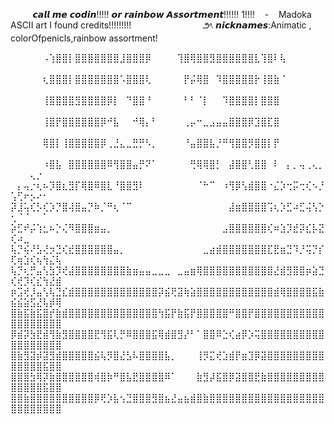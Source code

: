 ‎ ‎ ‎ ‎ ‎ ‎ ‎ ‎ ‎ 𝙘𝙖𝙡𝙡 𝙢𝙚 𝙘𝙤𝙙𝙞𝙣!!!!! 𝙤𝙧 𝙧𝙖𝙞𝙣𝙗𝙤𝙬 𝘼𝙨𝙨𝙤𝙧𝙩𝙢𝙚𝙣𝙩!!!!!! 1!!!!
‎ ‎ ‎ -‎ ‎ ‎ ‎ ‎ Madoka ASCII art I found credits!!!!!!!!! 
‎ ‎ ‎ ‎ ‎ ‎ ‎ ‎ ‎ ‎ ‎ ‎ ‎ ‎ ‎ ‎ ‎ ‎ ‎ ‎ ‎ ‎ ‎ ‎ ‎ ‎ ‎ ‎ ౨ৎ
‎ ‎ ‎ ‎ ‎ 𝙣𝙞𝙘𝙠𝙣𝙖𝙢𝙚𝙨:Animatic , colorOfpenicls,rainbow assortment!

⠀⠀⠀⠀⠀⠠⢱⣿⣿⡇⣿⣿⣿⣿⣿⣿⣿⣸⣿⣿⣿⡿⠀⠀⠀⠀⢹⣿⢿⣿⣿⣻⣿⣿⣿⣿⣿⣿⣇⢹⣿⠇⢧⠀⠀⠀⠀⠀⠀⠀⠀⠀⠀
⠀⠀⠀⠀⠀⢆⣿⣿⣿⡇⣿⣿⣿⣿⣿⣿⣿⠡⣿⣿⣿⢇⠀⠀⠀⠀⠀⡟⡬⢿⣿⠀⠹⣿⣿⣿⣿⣿⡗⢸⣿⣷⠈⠀⠀⠀⠀⠀⠀⠀⠀⠀⠀⠀⠀⠀⠀
⠀⠀⠀⠀⠀⢸⣿⣿⣿⣿⣻⣿⣿⣿⣿⡿⡇⠀⠙⣿⣿⠘⠀⠀⠀⠀⠀⠃⠃⠈⡇⠀⠀⠹⣿⣿⣿⣿⡇⣿⣿⣿⠀‎ ‎ ‎ ‎ ‎ ‎ ‎ ‎ ‎ ‎ ‎ ‎ ‎ ‎ ‎ ‎ ⠀⠀⠀⠀⠀⠀⠀⠀⠀⠀⠀⠀⠀⠀
⠀⠀⠀⠀⠀⢸⣿⡟⣿⣿⣿⣿⣿⣿⡿⠚⣧⠀⠀⠚⢿⡄⠃⠀⠀⠀⠀⢀⡤⠒⣀⣠⣤⣤⣿⣿⣿⡿⣹⣿⣏⣿⠀⠀⠀⠀⠀⠀⠀⠀⠀⠀⠀⠀⠀⠀‎ ‎ ‎ ‎ ‎ ⠀
⠀⠀⠀⠀⠀⢿⣿⡇⢸⣿⣿⣿⣿⣿⡿⢀⣘⣄⣀⣛⡛⠣⡀⠀⠀⠀⠀⠘⣤⣿⣿⣧⡘⠛⢻⣿⣿⡻⣿⣿⡇⡟⠀⠀‎ ‎ ‎ ‎ ‎ ‎ ‎ ‎ ‎ ‎ ‎ ⠀⠀⠀⠀⠀⠀⠀⠀⠀⠀⠀⠀⠀‎ ‎ ‎ ‎ 
⠀⠀⠀⠀⠀⠰⣿⣧⠀⣿⣿⣿⣿⣿⣿⠿⢻⣿⣿⣤⡛⠝⠁⠀⠀⠀⠀⠀⢛⢿⢿⣿⡃⠀⣼⣿⣿⢃⣿⣿⠀⠇⠀⡄⡀⢤⢀⢄⡀⠀⠀⠀⢄⡐⠀
⠀⡄⢤⡐⢆⠦⡹⣿⣆⣻⡏⢿⣿⠿⣿⣇⠘⣿⣿⣻⠇⠀⠀⠀⠀⠀⠀⠀⠀⠈⠓⠉⠀⠰⢻⡿⢣⣾⣿⣿⠐⣌⡱⢒⡭⢒⢎⠢⡘⢡⢋⠖⡢⠔⠂⠀⠀
⡽⣸⢥⢎⡣⢎⡱⡙⣿⢼⣿⣤⡙⠷⡈⠛⢆⠈⠉⠀⠀⠀⠀⠀⠀⠀⠀⠀⠀⠀⠀⠀⠀⠀⣼⣶⣿⣿⣿⣿⢩⢆⡱⣋⠴⣋⢬⢣⡑⢂⠈⠈⠀⠀⠁⠀⠀
⡵⣋⠞⡬⢱⣂⠦⡑⢌⠻⣿⣿⣿⣶⣤⡀⠀⠀⠀⠀⠀⠀⠀⠀⠀⠀⠀⠀⠀⠀⠀⠀⠀⣠⣿⣿⣿⣿⣿⣿⢎⠶⣱⡹⣞⡽⣎⡧⣝⢎⠴⣀⠀⠀⠀⠀⠀
⢧⡙⢮⠜⣣⢜⡲⣙⢎⣞⣿⣿⣿⣿⣿⣿⣤⡀⠀⠀⠀⠀⠀⠀⠀⠀⠀⠀⠀⠀⣀⣴⣾⣿⣿⣿⣿⣿⣿⣿⣏⣟⣶⣙⠹⡘⢭⡙⡎⢏⢶⣱⢎⢦⢳⣌⢧
⢧⡙⢆⡛⣤⢣⣳⡹⢞⣼⣿⣿⣿⣿⣿⣿⣿⣿⣷⣶⣤⣤⣀⣀⣀⠀⣀⣤⣶⢿⣿⣿⣿⣿⣿⣿⣿⣿⣿⣿⣿⣜⣾⣻⣿⣿⡶⣵⣙⢎⢞⡹⢎⣎⢳⣜⣾
⡶⣩⢞⡸⣤⢣⢧⣙⣎⣾⣿⣿⣿⣿⣿⣿⣿⣿⣿⣿⣿⣿⣿⡽⣮⢟⣽⢷⣵⣿⣿⣿⣿⣿⣿⣿⣿⣿⣿⣿⣿⣾⢿⣿⣿⣿⣿⣯⣷⣮⣮⣵⣫⣜⢧⡾⢿
⣿⣷⣯⣷⣯⣿⡞⣷⣾⣿⣿⣿⣿⣿⣿⣿⣿⣿⣿⣿⣿⣿⣿⢳⣯⡟⣷⣯⡟⣿⣿⣿⣿⣿⠛⣿⣿⡟⣿⣿⣿⣿⣿⣿⣿⣿⣿⣿⣿⣿⣿⣿⣿⣿⣿⣿⣿
⡿⣾⡽⣳⣟⣾⢻⣷⣻⣿⣿⣿⣿⣟⢻⣯⢇⡛⠿⣿⣿⣿⣯⢿⣾⣿⣻⡜⠃⠁⣿⣿⠿⣑⢎⣴⡿⡱⢭⣿⣿⣿⣿⣿⣿⣿⣿⣿⣿⣿⣿⣿⣿⣿⣿⣿⣿
⣿⣷⣻⣽⡾⣽⣻⣾⣿⣿⣿⣿⣿⣮⢧⡻⣿⣜⣣⠧⣿⣿⣿⣿⣧⡀⠀⠀⠀⢸⡻⣍⢞⣱⣾⡟⣶⣹⡿⣽⣿⣿⣿⣿⣿⣿⣿⣿⣿⣿⣿⣿⣿⣿⣯⣿⣿
⣿⣿⣿⣳⢿⡽⣷⣿⣿⣿⣿⣿⣿⢾⣿⡷⠛⣿⣧⣟⣿⣿⣿⣿⠿⠁⠀⠀⠀⣷⣻⡼⣯⣿⡿⣽⣿⣿⣟⣷⣿⣿⣿⣿⣿⣿⣿⣿⣿⣿⣿⣿⣿⣿⣯⣿⣿
⣿⣿⣷⣿⣿⣿⣿⣿⣿⣿⣿⣿⣿⡿⢟⡱⣧⢢⣙⣿⣿⣿⣻⣿⣦⣜⣤⣦⣾⣿⣷⣿⣿⣿⣿⣿⣿⣿⣿⣿⣿⣿⣿⣿⣿⣿⣿⣿⣿⣿⣿⣿⣿⣿⣿⣿⣿
